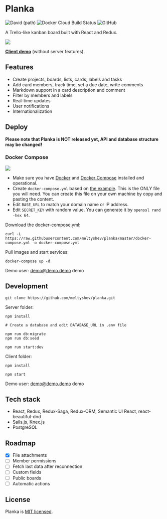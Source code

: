 # Planka

![David (path)](https://img.shields.io/david/meltyshev/planka?path=client) ![Docker Cloud Build Status](https://img.shields.io/docker/cloud/build/meltyshev/planka) ![GitHub](https://img.shields.io/github/license/meltyshev/planka)

A Trello-like kanban board built with React and Redux.

![](https://raw.githubusercontent.com/meltyshev/planka/master/demo.gif)

[**Client demo**](https://meltyshev.github.io/planka) (without server features).

## Features

- Create projects, boards, lists, cards, labels and tasks
- Add card members, track time, set a due date, write comments
- Markdown support in a card description and comment
- Filter by members and labels
- Real-time updates
- User notifications
- Internationalization

## Deploy

**Please note that Planka is NOT released yet, API and database structure may be changed!**

### Docker Compose

[![](https://d207aa93qlcgug.cloudfront.net/1.95.5.qa/img/nav/docker-logo-loggedout.png)](https://hub.docker.com/r/meltyshev/planka)

- Make sure you have [Docker](https://docs.docker.com/install/) and [Docker Compose](https://docs.docker.com/compose/install/) installed and operational.
- Create `docker-compose.yml` based on [the example](https://raw.githubusercontent.com/meltyshev/planka/master/docker-compose.yml). This is the ONLY file you will need. You can create this file on your own machine by copy and pasting the content.
- Edit `BASE_URL` to match your domain name or IP address.
- Edit `SECRET_KEY` with random value. You can generate it by `openssl rand -hex 64`.

Download the docker-compose.yml:

```
curl -L https://raw.githubusercontent.com/meltyshev/planka/master/docker-compose.yml -o docker-compose.yml
```

Pull images and start services:

```
docker-compose up -d
```

Demo user: demo@demo.demo demo

## Development

```
git clone https://github.com/meltyshev/planka.git
```

Server folder:

```
npm install

# Create a database and edit DATABASE_URL in .env file

npm run db:migrate
npm run db:seed

npm run start:dev
```

Client folder:

```
npm install

npm start
```

Demo user: demo@demo.demo demo

## Tech stack

- React, Redux, Redux-Saga, Redux-ORM, Semantic UI React, react-beautiful-dnd
- Sails.js, Knex.js
- PostgreSQL

## Roadmap

- [x] File attachments
- [ ] Member permissions
- [ ] Fetch last data after reconnection
- [ ] Custom fields
- [ ] Public boards
- [ ] Automatic actions

## License

Planka is [MIT licensed](https://github.com/meltyshev/planka/blob/master/LICENSE).
